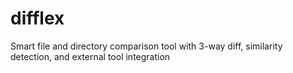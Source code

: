 # difflex
Smart file and directory comparison tool with 3-way diff, similarity detection, and external tool integration
